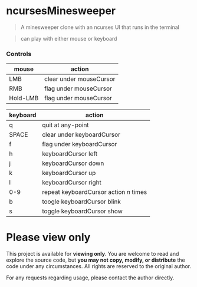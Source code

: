 # ncursesMinesweeper

> A minesweeper clone with an ncurses UI that runs in the terminal

> can play with either mouse or keyboard

### Controls

| mouse | action |
| --- | --- |
| LMB | clear under mouseCursor |
| RMB | flag under mouseCursor |
| Hold-LMB | flag under mouseCursor |

| keyboard | action |
| --- | --- |
| q | quit at any-point |
| SPACE | clear under keyboardCursor |
| f | flag under keyboardCursor |
| h | keyboardCursor left |
| j | keyboardCursor down |
| k | keyboardCursor up |
| l | keyboardCursor right |
| 0-9 | repeat keyboardCursor action *n* times |
| b | toogle keyboardCursor blink |
| s | toggle keyboardCursor show |

# Please view only

This project is available for **viewing only**.
You are welcome to read and explore the source code, but **you may not copy, modify, or distribute** the code under any circumstances.
All rights are reserved to the original author.

For any requests regarding usage, please contact the author directly.
